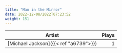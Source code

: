 ```yaml
---
title: "Man in the Mirror"
date: 2022-12-08/2022T07:23:52
weight: 151
---
```




 Artist | Plays 
----- | -----:
[Michael Jackson]({{< ref "a6739">}}) | 1
